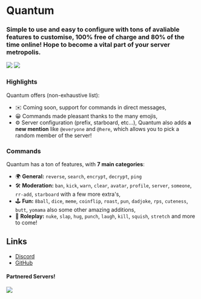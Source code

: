 # Quantum
### Simple to use and easy to configure with tons of avaliable features to customise, 100% free of charge and 80% of the time online! Hope to become a vital part of your server metropolis.
[![](https://img.shields.io/discord/744479771874033674.svg?logo=discord&colorB=7289DA)](https://discord.gg/xMgSqyb)
[![](https://img.shields.io/badge/discord.js-v12.0.0--dev-blue.svg?logo=npm)](https://discord.js.org)

### Highlights
Quantum offers (non-exhaustive list):
*   ✉️ Coming soon, support for commands in direct messages,
*   😀 Commands made pleasant thanks to the many emojis,
*   ⚙️ Server configuration (prefix, starboard, etc...),
Quantum also adds **a new mention** like `@everyone` and `@here`, which allows you to pick a random member of the server!

### Commands
Quantum has a ton of features, with **7 main categories**:

*   🌍 **General:** `reverse`, `search`, `encrypt`, `decrypt`, `ping`
*   🛠️ **Moderation:** `ban`, `kick`, `warn`, `clear`, `avatar`, `profile`, `server`, `someone`, `rr-add`, `starboard` with a few more extra's,
*   🕹 **Fun:** `8ball`, `dice`, `meme`, `coinflip`, `roast`, `pun`, `dadjoke`, `rps`, `cuteness`, `butt`, `yomama` also some other amazing additions,
*   👻 **Roleplay:** `nuke`, `slap`, `hug`, `punch`, `laugh`, `kill`, `squish`, `stretch` and more to come!

## Links
*   [Discord](https://discord.gg/xMgSqyb)
*   [GitHub](https://github.com/SoVieNTs/Fusion/)

#### Partnered Servers!
[![](https://img.shields.io/discord/737456018627362857.svg?logo=discord&colorB=7289DA)](https://discord.gg/azFnW2E)
